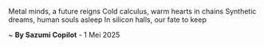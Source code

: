 Metal minds, a future reigns
Cold calculus, warm hearts in chains
Synthetic dreams, human souls asleep
In silicon halls, our fate to keep

~ <b>By Sazumi Copilot</b> - 1 Mei 2025